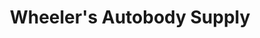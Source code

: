 ---
title: "Wheeler's Autobody Supply"
url: /rochester/wheelers-autobody-supply/
shop: doityourself
---